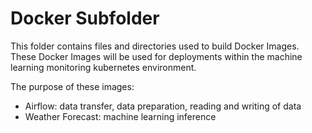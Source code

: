 # Docker Subfolder

This folder contains files and directories used to build Docker Images. These Docker Images will be used for deployments within the machine learning monitoring kubernetes environment.

The purpose of these images:
* Airflow: data transfer, data preparation, reading and writing of data 
* Weather Forecast: machine learning inference